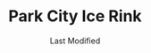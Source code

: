 ---
layout: location-page
date: Last Modified
description: "Local COVID-19 testing is available at Park City Ice Rink in Park City, Utah, USA."
permalink: "locations/utah/park-city/park-city-ice-rink/"
tags:
  - locations
  - utah
title: Park City Ice Rink
uniqueName: park-city-ice-rink
state: Utah
stateAbbr: UT
hood: "Park City"
address: "600 Gillmor Wa"
city: "Park City"
zip: "84060"
zipsNearby: "82930 82931 84003 84004 84006 84010 84011 84054 84087 84013 84014 84015 84016 84056 84075 84089 84017 84024 84020 84027 84051 84073 84310 84626 84628 84629 84025 84633 84032 84033 84315 84317 84036 84061 84037 84040 84041 84005 84043 84045 84044 84047 84049 84645 84018 84050 84055 84201 84244 84401 84402 84403 84404 84405 84407 84408 84409 84412 84414 84415 84057 84058 84059 84097 84328 84060 84068 84098 84651 84042 84062 84601 84602 84603 84604 84605 84606 84065 84095 84096 84067 84069 84653 84101 84102 84103 84104 84105 84106 84107 84108 84109 84110 84111 84112 84113 84114 84115 84116 84117 84118 84119 84120 84121 84122 84123 84124 84125 84126 84127 84128 84129 84130 84131 84132 84133 84134 84136 84138 84139 84141 84143 84145 84147 84148 84150 84151 84152 84157 84158 84165 84170 84171 84180 84184 84189 84190 84199 84070 84090 84091 84092 84093 84094 84655 84660 84663 84664 84071 84031 84072 84074 84080 84082 84081 84084 84088 84340 84086 84144" 
mapUrl: "http://maps.apple.com/?q=Park+City+Ice+Rink&address=600+Gillmor+Wa,Park+City,Utah,84060"
locationType: Please contact for drive-thru/walk-in availability.
phone: "435-615-5707"
website: "https://www.parkcity.org/departments/park-city-ice-arena"
onlineBooking: undefined
closed: undefined
closedUpdate: April 18th, 2020
notes: "Requires phone screen."
days: Weekdays
hours: 9AM-5PM
altDays: Weekends
altHours: Noon-6PM
ctaMessage: Learn more
ctaUrl: "https://www.parkcity.org/departments/park-city-ice-arena"
---